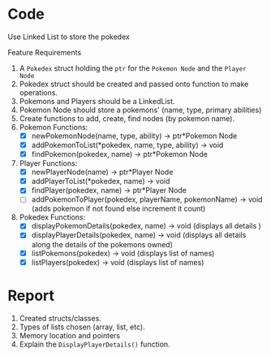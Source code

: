 # Code

Use Linked List to store the pokedex

Feature Requirements

1. A `Pokedex` struct holding the `ptr` for the `Pokemon Node` and the `Player Node`
2. Pokedex struct should be created and passed onto function to make operations.
3. Pokemons and Players should be a LinkedList. 
4. Pokemon Node should store a pokemons' (name, type, primary abilities)
5. Create functions to add, create, find nodes (by pokemon name).
6. Pokemon Functions:
    - [x] newPokemonNode(name, type, ability) -> ptr*Pokemon Node
    - [x] addPokemonToList(*pokedex, name, type, ability) -> void
    - [x] findPokemon(pokedex, name) -> ptr*Pokemon Node
7. Player Functions:
    - [x] newPlayerNode(name) -> ptr*Player Node
    - [x] addPlayerToList(*pokedex, name) -> void
    - [x] findPlayer(pokedex, name) -> ptr*Player Node
    - [ ] addPokemonToPlayer(pokedex, playerName, pokemonName) -> void (adds pokemon if not found else increment it count)

8. Pokedex Functions:
    - [x] displayPokemonDetails(pokedex, name) -> void (displays all details )
    - [x] displayPlayerDetails(pokedex, name) -> void (displays all details along the details of the pokemons owned)
    - [x] listPokemons(pokedex) -> void  (displays list of names)
    - [x] listPlayers(pokedex) -> void (displays list of names)

# Report
1. Created structs/classes.
2. Types of lists chosen (array, list, etc).
3. Memory location and pointers
4. Explain the `DisplayPlayerDetails()` function.








